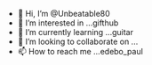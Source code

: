 - 👋 Hi, I’m @Unbeatable80
- 👀 I’m interested in ...gifthub
- 🌱 I’m currently learning ...guitar
- 💞️ I’m looking to collaborate on ...
- 📫 How to reach me ...edebo_paul

<!---
Unbeatable80/Unbeatable80 is a ✨ special ✨ repository because its `README.md` (this file) appears on your GitHub profile.
You can click the Preview link to take a look at your changes.
--->
